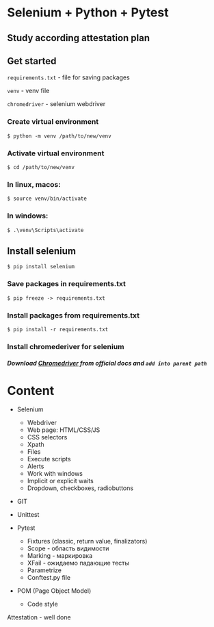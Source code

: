 # Selenium + Python + Pytest
## Study according attestation plan

## Get started
`requirements.txt` - file for saving packages

`venv` - venv file

`chromedriver` - selenium webdriver

### Create virtual environment
    $ python -m venv /path/to/new/venv
### Activate virtual environment
    $ cd /path/to/new/venv
### In linux, macos:
    $ source venv/bin/activate
### In windows:
    $ .\venv\Scripts\activate

## Install selenium
    $ pip install selenium

### Save packages in requirements.txt
    $ pip freeze -> requirements.txt
### Install packages from requirements.txt
    $ pip install -r requirements.txt

### Install chromederiver for selenium
##### Download [Chromedriver](https://chromedriver.chromium.org/downloads) from official docs and `add into parent path`

# Content
- Selenium
    - Webdriver
    - Web page: HTML/CSS/JS
    - CSS selectors
    - Xpath 
    - Files
    - Execute scripts
    - Alerts
    - Work with windows
    - Implicit or explicit waits
    - Dropdown, checkboxes, radiobuttons
    
- GIT
- Unittest
- Pytest
    - Fixtures (classic, return value, finalizators)
    - Scope - область видимости
    - Marking - маркировка
    - XFail - ожидаемо падающие тесты
    - Parametrize
    - Conftest.py file
    
- POM (Page Object Model)
    - Code style

Attestation - well done


    
